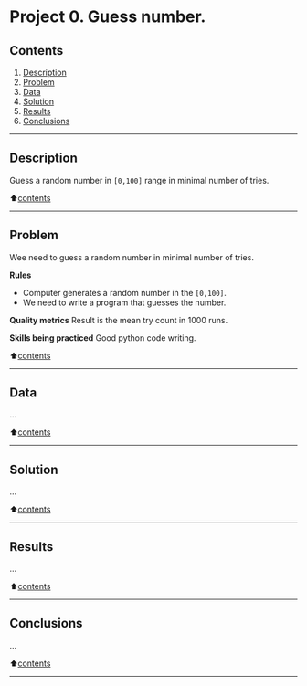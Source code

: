 # Project 0. Guess number.

## Contents
1. [Description](https://github.com/0xADB/sf_data_science/project_0/README.md#description)
2. [Problem](https://github.com/0xADB/sf_data_science/project_0/README.md#problem)
3. [Data](https://github.com/0xADB/sf_data_science/project_0/README.md#data)
4. [Solution](https://github.com/0xADB/sf_data_science/project_0/README.md#solution)
5. [Results](https://github.com/0xADB/sf_data_science/project_0/README.md#results)
6. [Conclusions](https://github.com/0xADB/sf_data_science/project_0/README.md#conclusions)
___

## Description

Guess a random number in `[0,100]` range in minimal number of tries.

:arrow_up:[contents](https://github.com/0xADB/sf_data_science/project_0/README.md#contents)
___

## Problem

Wee need to guess a random number in minimal number of tries.

**Rules**
- Computer generates a random number in the `[0,100]`.
- We need to write a program that guesses the number.

**Quality metrics**
Result is the mean try count in 1000 runs.

**Skills being practiced**
Good python code writing.

:arrow_up:[contents](https://github.com/0xADB/sf_data_science/project_0/README.md#contents)
___

## Data

...

:arrow_up:[contents](https://github.com/0xADB/sf_data_science/project_0/README.md#contents)
___

## Solution

...

:arrow_up:[contents](https://github.com/0xADB/sf_data_science/project_0/README.md#contents)
___

## Results

...

:arrow_up:[contents](https://github.com/0xADB/sf_data_science/project_0/README.md#contents)
___

## Conclusions

...

:arrow_up:[contents](https://github.com/0xADB/sf_data_science/project_0/README.md#contents)
___

